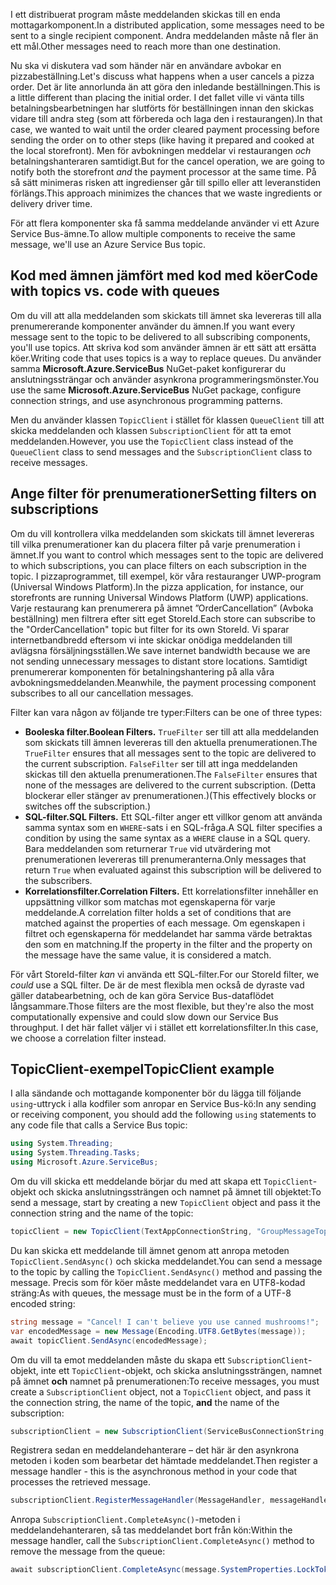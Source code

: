 <span data-ttu-id="79fe8-101">I ett distribuerat program måste meddelanden skickas till en enda mottagarkomponent.</span><span class="sxs-lookup"><span data-stu-id="79fe8-101">In a distributed application, some messages need to be sent to a single recipient component.</span></span> <span data-ttu-id="79fe8-102">Andra meddelanden måste nå fler än ett mål.</span><span class="sxs-lookup"><span data-stu-id="79fe8-102">Other messages need to reach more than one destination.</span></span>

<span data-ttu-id="79fe8-103">Nu ska vi diskutera vad som händer när en användare avbokar en pizzabeställning.</span><span class="sxs-lookup"><span data-stu-id="79fe8-103">Let's discuss what happens when a user cancels a pizza order.</span></span> <span data-ttu-id="79fe8-104">Det är lite annorlunda än att göra den inledande beställningen.</span><span class="sxs-lookup"><span data-stu-id="79fe8-104">This is a little different than placing the initial order.</span></span> <span data-ttu-id="79fe8-105">I det fallet ville vi vänta tills betalningsbearbetningen har slutförts för beställningen innan den skickas vidare till andra steg (som att förbereda och laga den i restaurangen).</span><span class="sxs-lookup"><span data-stu-id="79fe8-105">In that case, we wanted to wait until the order cleared payment processing before sending the order on to other steps (like having it prepared and cooked at the local storefront).</span></span> <span data-ttu-id="79fe8-106">Men för avbokningen meddelar vi restaurangen *och* betalningshanteraren samtidigt.</span><span class="sxs-lookup"><span data-stu-id="79fe8-106">But for the cancel operation, we are going to notify both the storefront *and* the payment processor at the same time.</span></span> <span data-ttu-id="79fe8-107">På så sätt minimeras risken att ingredienser går till spillo eller att leveranstiden förlängs.</span><span class="sxs-lookup"><span data-stu-id="79fe8-107">This approach minimizes the chances that we waste ingredients or delivery driver time.</span></span>

<span data-ttu-id="79fe8-108">För att flera komponenter ska få samma meddelande använder vi ett Azure Service Bus-ämne.</span><span class="sxs-lookup"><span data-stu-id="79fe8-108">To allow multiple components to receive the same message, we'll use an Azure Service Bus topic.</span></span>

## <a name="code-with-topics-vs-code-with-queues"></a><span data-ttu-id="79fe8-109">Kod med ämnen jämfört med kod med köer</span><span class="sxs-lookup"><span data-stu-id="79fe8-109">Code with topics vs. code with queues</span></span>

<span data-ttu-id="79fe8-110">Om du vill att alla meddelanden som skickats till ämnet ska levereras till alla prenumererande komponenter använder du ämnen.</span><span class="sxs-lookup"><span data-stu-id="79fe8-110">If you want every message sent to the topic to be delivered to all subscribing components, you'll use topics.</span></span> <span data-ttu-id="79fe8-111">Att skriva kod som använder ämnen är ett sätt att ersätta köer.</span><span class="sxs-lookup"><span data-stu-id="79fe8-111">Writing code that uses topics is a way to replace queues.</span></span> <span data-ttu-id="79fe8-112">Du använder samma **Microsoft.Azure.ServiceBus** NuGet-paket konfigurerar du anslutningssträngar och använder asynkrona programmeringsmönster.</span><span class="sxs-lookup"><span data-stu-id="79fe8-112">You use the same **Microsoft.Azure.ServiceBus** NuGet package, configure connection strings, and use asynchronous programming patterns.</span></span>

<span data-ttu-id="79fe8-113">Men du använder klassen `TopicClient` i stället för klassen `QueueClient` till att skicka meddelanden och klassen `SubscriptionClient` för att ta emot meddelanden.</span><span class="sxs-lookup"><span data-stu-id="79fe8-113">However, you use the `TopicClient` class instead of the `QueueClient` class to send messages and the `SubscriptionClient` class to receive messages.</span></span>

## <a name="setting-filters-on-subscriptions"></a><span data-ttu-id="79fe8-114">Ange filter för prenumerationer</span><span class="sxs-lookup"><span data-stu-id="79fe8-114">Setting filters on subscriptions</span></span>

<span data-ttu-id="79fe8-115">Om du vill kontrollera vilka meddelanden som skickats till ämnet levereras till vilka prenumerationer kan du placera filter på varje prenumeration i ämnet.</span><span class="sxs-lookup"><span data-stu-id="79fe8-115">If you want to control which messages sent to the topic are delivered to which subscriptions, you can place filters on each subscription in the topic.</span></span> <span data-ttu-id="79fe8-116">I pizzaprogrammet, till exempel, kör våra restauranger UWP-program (Universal Windows Platform).</span><span class="sxs-lookup"><span data-stu-id="79fe8-116">In the pizza application, for instance, our storefronts are running Universal Windows Platform (UWP) applications.</span></span> <span data-ttu-id="79fe8-117">Varje restaurang kan prenumerera på ämnet ”OrderCancellation” (Avboka beställning) men filtrera efter sitt eget StoreId.</span><span class="sxs-lookup"><span data-stu-id="79fe8-117">Each store can subscribe to the "OrderCancellation" topic but filter for its own StoreId.</span></span> <span data-ttu-id="79fe8-118">Vi sparar internetbandbredd eftersom vi inte skickar onödiga meddelanden till avlägsna försäljningsställen.</span><span class="sxs-lookup"><span data-stu-id="79fe8-118">We save internet bandwidth because we are not sending unnecessary messages to distant store locations.</span></span> <span data-ttu-id="79fe8-119">Samtidigt prenumererar komponenten för betalningshantering på alla våra avbokningsmeddelanden.</span><span class="sxs-lookup"><span data-stu-id="79fe8-119">Meanwhile, the payment processing component subscribes to all our cancellation messages.</span></span>

<span data-ttu-id="79fe8-120">Filter kan vara någon av följande tre typer:</span><span class="sxs-lookup"><span data-stu-id="79fe8-120">Filters can be one of three types:</span></span>

- <span data-ttu-id="79fe8-121">**Booleska filter.**</span><span class="sxs-lookup"><span data-stu-id="79fe8-121">**Boolean Filters.**</span></span> <span data-ttu-id="79fe8-122">`TrueFilter` ser till att alla meddelanden som skickats till ämnen levereras till den aktuella prenumerationen.</span><span class="sxs-lookup"><span data-stu-id="79fe8-122">The `TrueFilter` ensures that all messages sent to the topic are delivered to the current subscription.</span></span> <span data-ttu-id="79fe8-123">`FalseFilter` ser till att inga meddelanden skickas till den aktuella prenumerationen.</span><span class="sxs-lookup"><span data-stu-id="79fe8-123">The `FalseFilter` ensures that none of the messages are delivered to the current subscription.</span></span> <span data-ttu-id="79fe8-124">(Detta blockerar eller stänger av prenumerationen.)</span><span class="sxs-lookup"><span data-stu-id="79fe8-124">(This effectively blocks or switches off the subscription.)</span></span>
- <span data-ttu-id="79fe8-125">**SQL-filter.**</span><span class="sxs-lookup"><span data-stu-id="79fe8-125">**SQL Filters.**</span></span> <span data-ttu-id="79fe8-126">Ett SQL-filter anger ett villkor genom att använda samma syntax som en `WHERE`-sats i en SQL-fråga.</span><span class="sxs-lookup"><span data-stu-id="79fe8-126">A SQL filter specifies a condition by using the same syntax as a `WHERE` clause in a SQL query.</span></span> <span data-ttu-id="79fe8-127">Bara meddelanden som returnerar `True` vid utvärdering mot prenumerationen levereras till prenumeranterna.</span><span class="sxs-lookup"><span data-stu-id="79fe8-127">Only messages that return `True` when evaluated against this subscription will be delivered to the subscribers.</span></span>
- <span data-ttu-id="79fe8-128">**Korrelationsfilter.**</span><span class="sxs-lookup"><span data-stu-id="79fe8-128">**Correlation Filters.**</span></span> <span data-ttu-id="79fe8-129">Ett korrelationsfilter innehåller en uppsättning villkor som matchas mot egenskaperna för varje meddelande.</span><span class="sxs-lookup"><span data-stu-id="79fe8-129">A correlation filter holds a set of conditions that are matched against the properties of each message.</span></span> <span data-ttu-id="79fe8-130">Om egenskapen i filtret och egenskaperna för meddelandet har samma värde betraktas den som en matchning.</span><span class="sxs-lookup"><span data-stu-id="79fe8-130">If the property in the filter and the property on the message have the same value, it is considered a match.</span></span>

<span data-ttu-id="79fe8-131">För vårt StoreId-filter *kan* vi använda ett SQL-filter.</span><span class="sxs-lookup"><span data-stu-id="79fe8-131">For our StoreId filter, we *could* use a SQL filter.</span></span> <span data-ttu-id="79fe8-132">De är de mest flexibla men också de dyraste vad gäller databearbetning, och de kan göra Service Bus-dataflödet långsammare.</span><span class="sxs-lookup"><span data-stu-id="79fe8-132">Those filters are the most flexible, but they're also the most computationally expensive and could slow down our Service Bus throughput.</span></span> <span data-ttu-id="79fe8-133">I det här fallet väljer vi i stället ett korrelationsfilter.</span><span class="sxs-lookup"><span data-stu-id="79fe8-133">In this case, we choose a correlation filter instead.</span></span> 

## <a name="topicclient-example"></a><span data-ttu-id="79fe8-134">TopicClient-exempel</span><span class="sxs-lookup"><span data-stu-id="79fe8-134">TopicClient example</span></span>

<span data-ttu-id="79fe8-135">I alla sändande och mottagande komponenter bör du lägga till följande `using`-uttryck i alla kodfiler som anropar en Service Bus-kö:</span><span class="sxs-lookup"><span data-stu-id="79fe8-135">In any sending or receiving component, you should add the following `using` statements to any code file that calls a Service Bus topic:</span></span>

```C#
using System.Threading;
using System.Threading.Tasks;
using Microsoft.Azure.ServiceBus;
```

<span data-ttu-id="79fe8-136">Om du vill skicka ett meddelande börjar du med att skapa ett `TopicClient`-objekt och skicka anslutningssträngen och namnet på ämnet till objektet:</span><span class="sxs-lookup"><span data-stu-id="79fe8-136">To send a message, start by creating a new `TopicClient` object and pass it the connection string and the name of the topic:</span></span>

```C#
topicClient = new TopicClient(TextAppConnectionString, "GroupMessageTopic");
```

<span data-ttu-id="79fe8-137">Du kan skicka ett meddelande till ämnet genom att anropa metoden `TopicClient.SendAsync()` och skicka meddelandet.</span><span class="sxs-lookup"><span data-stu-id="79fe8-137">You can send a message to the topic by calling the `TopicClient.SendAsync()` method and passing the message.</span></span> <span data-ttu-id="79fe8-138">Precis som för köer måste meddelandet vara en UTF8-kodad sträng:</span><span class="sxs-lookup"><span data-stu-id="79fe8-138">As with queues, the message must be in the form of a UTF-8 encoded string:</span></span>

```C#
string message = "Cancel! I can't believe you use canned mushrooms!";
var encodedMessage = new Message(Encoding.UTF8.GetBytes(message));
await topicClient.SendAsync(encodedMessage);
```

<span data-ttu-id="79fe8-139">Om du vill ta emot meddelanden måste du skapa ett `SubscriptionClient`-objekt, inte ett `TopicClient`-objekt, och skicka anslutningssträngen, namnet på ämnet **och** namnet på prenumerationen:</span><span class="sxs-lookup"><span data-stu-id="79fe8-139">To receive messages, you must create a `SubscriptionClient` object, not a `TopicClient` object, and pass it the connection string, the name of the topic, **and** the name of the subscription:</span></span>

```C#
subscriptionClient = new SubscriptionClient(ServiceBusConnectionString, "GroupMessageTopic", "NorthAmerica");
```

<span data-ttu-id="79fe8-140">Registrera sedan en meddelandehanterare – det här är den asynkrona metoden i koden som bearbetar det hämtade meddelandet.</span><span class="sxs-lookup"><span data-stu-id="79fe8-140">Then register a message handler - this is the asynchronous method in your code that processes the retrieved message.</span></span>

```C#
subscriptionClient.RegisterMessageHandler(MessageHandler, messageHandlerOptions);
```

<span data-ttu-id="79fe8-141">Anropa `SubscriptionClient.CompleteAsync()`-metoden i meddelandehanteraren, så tas meddelandet bort från kön:</span><span class="sxs-lookup"><span data-stu-id="79fe8-141">Within the message handler, call the `SubscriptionClient.CompleteAsync()` method to remove the message from the queue:</span></span>

```C#
await subscriptionClient.CompleteAsync(message.SystemProperties.LockToken);
```